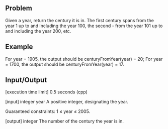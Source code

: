 ## Problem
Given a year, return the century it is in. The first century spans from the year 1 up to and including the year 100, the second - from the year 101 up to and including the year 200, etc.

## Example
For year = 1905, the output should be
centuryFromYear(year) = 20;
For year = 1700, the output should be
centuryFromYear(year) = 17.

## Input/Output
[execution time limit] 0.5 seconds (cpp)

[input] integer year
A positive integer, designating the year.

Guaranteed constraints:
1 ≤ year ≤ 2005.

[output] integer
The number of the century the year is in.